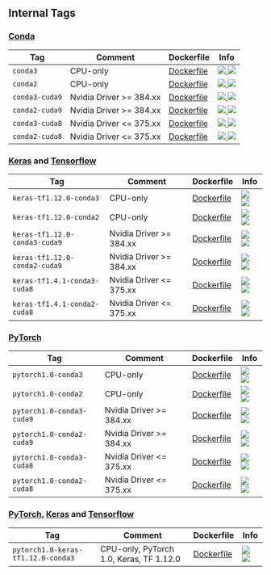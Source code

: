 ## Internal Tags

### [Conda](https://conda.io/miniconda.html)

| Tag   | Comment | Dockerfile | Info  |
| ----- | ------- | ---------- | ----  |
| `conda3` | CPU-only | [Dockerfile](docker/conda3/Dockerfile) | [![](https://images.microbadger.com/badges/image/wqael/notebooks:conda3.svg) ![](https://images.microbadger.com/badges/commit/wqael/notebooks:conda3.svg)](https://microbadger.com/images/wqael/notebooks:conda3) |
| `conda2` | CPU-only | [Dockerfile](docker/conda2/Dockerfile) | [![](https://images.microbadger.com/badges/image/wqael/notebooks:conda2.svg) ![](https://images.microbadger.com/badges/commit/wqael/notebooks:conda2.svg)](https://microbadger.com/images/wqael/notebooks:conda2-py2) |
| `conda3-cuda9` | Nvidia Driver >= 384.xx | [Dockerfile](docker/conda3-cuda9/Dockerfile) | [![](https://images.microbadger.com/badges/image/wqael/notebooks:conda3-cuda9.svg) ![](https://images.microbadger.com/badges/commit/wqael/notebooks:conda3-cuda9.svg)](https://microbadger.com/images/wqael/notebooks:conda3-cuda9) |
| `conda2-cuda9` | Nvidia Driver >= 384.xx | [Dockerfile](docker/conda2-cuda9/Dockerfile) | [![](https://images.microbadger.com/badges/image/wqael/notebooks:conda2-cuda9.svg) ![](https://images.microbadger.com/badges/commit/wqael/notebooks:conda2-cuda9.svg)](https://microbadger.com/images/wqael/notebooks:conda2-cuda9) |
| `conda3-cuda8` | Nvidia Driver <= 375.xx | [Dockerfile](docker/conda3-cuda8/Dockerfile) | [![](https://images.microbadger.com/badges/image/wqael/notebooks:conda3-cuda8.svg) ![](https://images.microbadger.com/badges/commit/wqael/notebooks:conda3-cuda8.svg)](https://microbadger.com/images/wqael/notebooks:conda3-cuda8) |
| `conda2-cuda8` | Nvidia Driver <= 375.xx | [Dockerfile](docker/conda2-cuda8/Dockerfile) | [![](https://images.microbadger.com/badges/image/wqael/notebooks:conda2-cuda8.svg) ![](https://images.microbadger.com/badges/commit/wqael/notebooks:conda2-cuda8.svg)](https://microbadger.com/images/wqael/notebooks:conda2-cuda8) |


### [Keras](https://keras.io/) and [Tensorflow](https://www.tensorflow.org/)

| Tag   | Comment | Dockerfile | Info  |
| ----- | ------- | ---------- | ----  |
| `keras-tf1.12.0-conda3` | CPU-only | [Dockerfile](docker/keras-tf1.12.0-conda3/Dockerfile) | [![](https://images.microbadger.com/badges/image/wqael/notebooks:keras-tf1.12.0-conda3.svg) ![](https://images.microbadger.com/badges/commit/wqael/notebooks:keras-tf1.12.0-conda3.svg)](https://microbadger.com/images/wqael/notebooks:keras-tf1.12.0-conda3) |
| `keras-tf1.12.0-conda2` | CPU-only | [Dockerfile](docker/keras-tf1.12.0-conda2/Dockerfile) | [![](https://images.microbadger.com/badges/image/wqael/notebooks:keras-tf1.12.0-conda2.svg) ![](https://images.microbadger.com/badges/commit/wqael/notebooks:keras-tf1.12.0-conda2.svg)](https://microbadger.com/images/wqael/notebooks:keras-tf1.12.0-conda2) |
| `keras-tf1.12.0-conda3-cuda9` | Nvidia Driver >= 384.xx | [Dockerfile](docker/keras-tf1.12.0-conda3-cuda9/Dockerfile) | [![](https://images.microbadger.com/badges/image/wqael/notebooks:keras-tf1.12.0-conda3-cuda9.svg) ![](https://images.microbadger.com/badges/commit/wqael/notebooks:keras-tf1.12.0-conda3-cuda9.svg)](https://microbadger.com/images/wqael/notebooks:keras-tf1.12.0-conda3-cuda9) |
| `keras-tf1.12.0-conda2-cuda9` | Nvidia Driver >= 384.xx | [Dockerfile](docker/keras-tf1.12.0-conda2-cuda9/Dockerfile) | [![](https://images.microbadger.com/badges/image/wqael/notebooks:keras-tf1.12.0-conda2-cuda9.svg) ![](https://images.microbadger.com/badges/commit/wqael/notebooks:keras-tf1.12.0-conda2-cuda9.svg)](https://microbadger.com/images/wqael/notebooks:keras-tf1.12.0-conda2-cuda9) |
| `keras-tf1.4.1-conda3-cuda8` | Nvidia Driver <= 375.xx | [Dockerfile](docker/keras-tf1.4.1-conda3-cuda8/Dockerfile) | [![](https://images.microbadger.com/badges/image/wqael/notebooks:keras-tf1.4.1-conda3-cuda8.svg) ![](https://images.microbadger.com/badges/commit/wqael/notebooks:keras-tf1.4.1-conda3-cuda8.svg)](https://microbadger.com/images/wqael/notebooks:keras-tf1.4.1-conda3-cuda8) |
| `keras-tf1.4.1-conda2-cuda8` | Nvidia Driver <= 375.xx | [Dockerfile](docker/keras-tf1.4.1-conda2-cuda8/Dockerfile) | [![](https://images.microbadger.com/badges/image/wqael/notebooks:keras-tf1.4.1-conda2-cuda8.svg) ![](https://images.microbadger.com/badges/commit/wqael/notebooks:keras-tf1.4.1-conda2-cuda8.svg)](https://microbadger.com/images/wqael/notebooks:keras-tf1.4.1-conda2-cuda8) |


### [PyTorch](https://pytorch.org/)

| Tag   | Comment | Dockerfile | Info  |
| ----- | ------- | ---------- | ----  |
| `pytorch1.0-conda3` | CPU-only | [Dockerfile](docker/pytorch1.0-conda3/Dockerfile) | [![](https://images.microbadger.com/badges/image/wqael/notebooks:pytorch1.0-conda3.svg) ![](https://images.microbadger.com/badges/commit/wqael/notebooks:pytorch1.0-conda3.svg)](https://microbadger.com/images/wqael/notebooks:pytorch1.0-conda3) |
| `pytorch1.0-conda2` | CPU-only | [Dockerfile](docker/pytorch1.0-conda2/Dockerfile) | [![](https://images.microbadger.com/badges/image/wqael/notebooks:pytorch1.0-conda2.svg) ![](https://images.microbadger.com/badges/commit/wqael/notebooks:pytorch1.0-conda2.svg)](https://microbadger.com/images/wqael/notebooks:pytorch1.0-conda2) |
| `pytorch1.0-conda3-cuda9` | Nvidia Driver >= 384.xx | [Dockerfile](docker/pytorch1.0-conda3-cuda9/Dockerfile) | [![](https://images.microbadger.com/badges/image/wqael/notebooks:pytorch1.0-conda3-cuda9.svg) ![](https://images.microbadger.com/badges/commit/wqael/notebooks:pytorch1.0-conda3-cuda9.svg)](https://microbadger.com/images/wqael/notebooks:pytorch1.0-conda3-cuda9) |
| `pytorch1.0-conda2-cuda9` | Nvidia Driver >= 384.xx | [Dockerfile](docker/pytorch1.0-conda2-cuda9/Dockerfile) | [![](https://images.microbadger.com/badges/image/wqael/notebooks:pytorch1.0-conda2-cuda9.svg) ![](https://images.microbadger.com/badges/commit/wqael/notebooks:pytorch1.0-conda2-cuda9.svg)](https://microbadger.com/images/wqael/notebooks:pytorch1.0-conda2-cuda9) |
| `pytorch1.0-conda3-cuda8` | Nvidia Driver <= 375.xx | [Dockerfile](docker/pytorch1.0-conda3-cuda8/Dockerfile) | [![](https://images.microbadger.com/badges/image/wqael/notebooks:pytorch1.0-conda3-cuda8.svg) ![](https://images.microbadger.com/badges/commit/wqael/notebooks:pytorch1.0-conda3-cuda8.svg)](https://microbadger.com/images/wqael/notebooks:pytorch1.0-conda3-cuda8) |
| `pytorch1.0-conda2-cuda8` | Nvidia Driver <= 375.xx | [Dockerfile](docker/pytorch1.0-conda2-cuda8/Dockerfile) | [![](https://images.microbadger.com/badges/image/wqael/notebooks:pytorch1.0-conda2-cuda8.svg) ![](https://images.microbadger.com/badges/commit/wqael/notebooks:pytorch1.0-conda2-cuda8.svg)](https://microbadger.com/images/wqael/notebooks:pytorch1.0-conda2-cuda8) |

### [PyTorch](https://pytorch.org/), [Keras](https://keras.io/) and [Tensorflow](https://www.tensorflow.org/)


| Tag   | Comment | Dockerfile | Info  |
| ----- | ------- | ---------- | ----  |
| `pytorch1.0-keras-tf1.12.0-conda3` | CPU-only, PyTorch 1.0, Keras, TF 1.12.0 | [Dockerfile](docker/pytorch1.0-keras-tf1.12.0-conda3/Dockerfile) | [![](https://images.microbadger.com/badges/image/wqael/notebooks:pytorch1.0-keras-tf1.12.0-conda3.svg) ![](https://images.microbadger.com/badges/commit/wqael/notebooks:pytorch1.0-keras-tf1.12.0-conda3.svg)](https://microbadger.com/images/wqael/notebooks:pytorch1.0-keras-tf1.12.0-conda3) |
